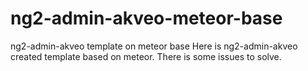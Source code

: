 # ng2-admin-akveo-meteor-base
ng2-admin-akveo template on meteor base
Here is ng2-admin-akveo created template based on meteor.
There is some issues to solve.
